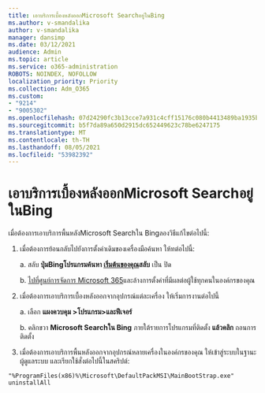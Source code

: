 ```yaml
---
title: เอาบริการเบื้องหลังออกMicrosoft Searchอยู่ในBing
ms.author: v-smandalika
author: v-smandalika
manager: dansimp
ms.date: 03/12/2021
audience: Admin
ms.topic: article
ms.service: o365-administration
ROBOTS: NOINDEX, NOFOLLOW
localization_priority: Priority
ms.collection: Adm_O365
ms.custom:
- "9214"
- "9005302"
ms.openlocfilehash: 07d24290fc3b13cce7a931c4cff15176c080b4413489ba1935b6886939ea3874
ms.sourcegitcommit: b5f7da89a650d2915dc652449623c78be6247175
ms.translationtype: MT
ms.contentlocale: th-TH
ms.lasthandoff: 08/05/2021
ms.locfileid: "53982392"
---
```

# <a name="remove-the-background-service-for-microsoft-search-in-bing"></a>เอาบริการเบื้องหลังออกMicrosoft Searchอยู่ในBing

เมื่อต้องการเอาบริการพื้นหลังMicrosoft Searchใน Bingลองวิธีแก้ไขต่อไปนี้:

1. เมื่อต้องการย้อนกลับไปยังการตั้งค่าเดิมของเครื่องมือค้นหา ให้ทต่อไปนี้:

    a. สลับ **ปุ่มBingโปรแกรมค้นหา [เริ่มต้นของคุณ](https://docs.microsoft.com/deployoffice/microsoft-search-bing#change-whether-bing-is-the-default-search-engine-for-google-chrome)สลับ** เป็น ปิด

    b. [ไปที่ศูนย์การจัดการ Microsoft 365](https://docs.microsoft.com/deployoffice/microsoft-search-bing#configure-the-setting-in-the-microsoft-365-admin-center-to-allow-the-extension-to-be-installed)และล้างการตั้งค่าที่มีผลต่อผู้ใช้ทุกคนในองค์กรของคุณ

2. เมื่อต้องการเอาบริการเบื้องหลังออกจากอุปกรณ์แต่ละเครื่อง ให้เริ่มการงานต่อไปนี้

    a. เลือก **แผงควบคุม >โปรแกรม>และฟีเจอร์**

    b. คลิกขวา **Microsoft Searchใน Bing** ภายใต้รายการโปรแกรมที่ติดตั้ง **แล้วคลิก** ถอนการติดตั้ง

3. เมื่อต้องการเอาบริการพื้นหลังออกจากอุปกรณ์หลายเครื่องในองค์กรของคุณ ให้เข้าสู่ระบบในฐานะผู้ดูแลระบบ และเรียกใช้สั่งต่อไปนี้ในสคริปต์: 

`"%ProgramFiles(x86)%\Microsoft\DefaultPackMSI\MainBootStrap.exe" uninstallAll`

